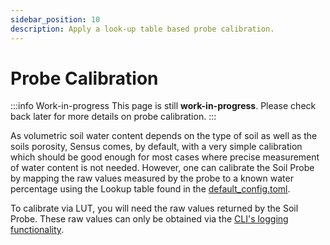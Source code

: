 ```yaml
---
sidebar_position: 10
description: Apply a look-up table based probe calibration.
---
```


# Probe Calibration

:::info Work-in-progress
This page is still **work-in-progress**. Please check back later for more details on probe calibration.
:::

As volumetric soil water content depends on the type of soil as well as the soils porosity, Sensus comes, by default, with a very simple calibration which should be good enough for most cases where precise measurement of water content is not needed.
However, one can calibrate the Soil Probe by mapping the raw values measured by the probe to a known water percentage using the Lookup table found in the [default_config.toml](https://github.com/Ardelean-Calin/sensus-cli/blob/main/default_config.toml).

To calibrate via LUT, you will need the raw values returned by the Soil Probe. These raw values can only be obtained via the [CLI's logging functionality](00_data-logging.md).